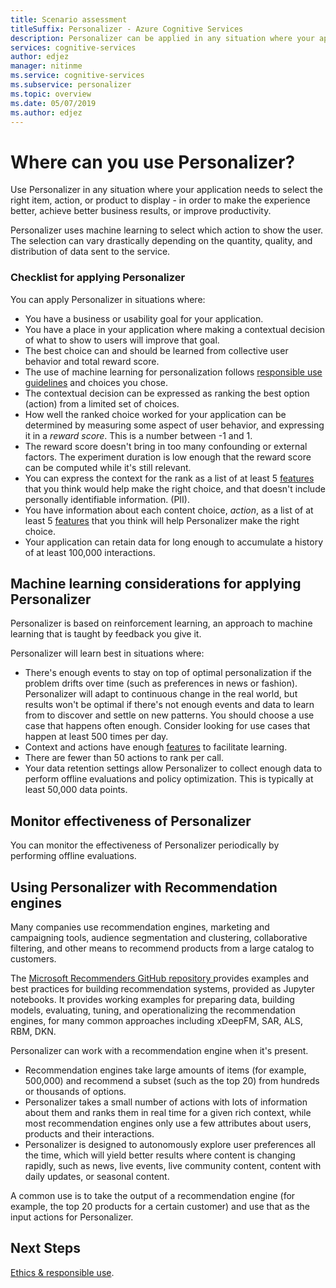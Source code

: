 ```yaml
---
title: Scenario assessment
titleSuffix: Personalizer - Azure Cognitive Services
description: Personalizer can be applied in any situation where your application can select the right item, action, or product to display - in order to make the experience better, achieve better business results, or improve productivity.
services: cognitive-services
author: edjez
manager: nitinme
ms.service: cognitive-services
ms.subservice: personalizer
ms.topic: overview
ms.date: 05/07/2019
ms.author: edjez
---
```

# Where can you use Personalizer?

Use Personalizer in any situation where your application needs to select the right item, action, or product to display - in order to make the experience better, achieve better business results, or improve productivity. 

Personalizer uses machine learning to select which action to show the user. The selection can vary drastically depending on the quantity, quality, and distribution of data sent to the service.

### Checklist for applying Personalizer


You can apply Personalizer in situations where:

* You have a business or usability goal for your application.
* You have a place in your application where making a contextual decision of what to show to users will improve that goal.
* The best choice can and should be learned from collective user behavior and total reward score.
* The use of machine learning for personalization follows [responsible use guidelines](ethics-and-responsible-use.md) and choices you chose.
* The contextual decision can be expressed as ranking the best option (action) from a limited set of choices.
* How well the ranked choice worked for your application can be determined by measuring some aspect of user behavior, and expressing it in a _reward score_. This is a number between -1 and 1.
* The reward score doesn't bring in too many confounding or external factors. The experiment duration is low enough that the reward score can be computed while it's still relevant.
* You can express the context for the rank as a list of at least 5 [features](concepts-features.md) that you think would help make the right choice, and that doesn't include personally identifiable information. (PII).
* You have information about each content choice, _action_, as a list of at least 5 [features](concepts-features.md) that you think will help Personalizer make the right choice.
* Your application can retain data for long enough to accumulate a history of at least 100,000 interactions.

## Machine learning considerations for applying Personalizer

Personalizer is based on reinforcement learning, an approach to machine learning that is taught by feedback you give it. 

Personalizer will learn best in situations where:

* There's enough events to stay on top of optimal personalization if the problem drifts over time (such as preferences in news or fashion). Personalizer will adapt to continuous change in the real world, but results won't be optimal if there's not enough events and data to learn from to discover and settle on new patterns. You should choose a use case that happens often enough. Consider looking for use cases that happen at least 500 times per day.
* Context and actions have enough  [features](concepts-features.md) to facilitate learning.
* There are fewer than 50 actions to rank per call.
* Your data retention settings allow Personalizer to collect enough data to perform offline evaluations and policy optimization. This is typically at least 50,000 data points.

## Monitor effectiveness of Personalizer

You can monitor the effectiveness of Personalizer periodically by performing offline evaluations.

## Using Personalizer with Recommendation engines

Many companies use recommendation engines, marketing and campaigning tools, audience segmentation and clustering, collaborative filtering, and other means to recommend products from a large catalog to customers.

The [Microsoft Recommenders GitHub repository ](https://github.com/Microsoft/Recommenders) provides examples and best practices for building recommendation systems, provided as Jupyter notebooks. It provides working examples for preparing data, building models, evaluating, tuning, and operationalizing the recommendation engines, for many common approaches including xDeepFM, SAR, ALS, RBM, DKN.

Personalizer can work with a recommendation engine when it's present.

* Recommendation engines take large amounts of items (for example, 500,000) and recommend a subset (such as the top 20) from hundreds or thousands of options.
* Personalizer takes a small number of actions with lots of information about them and ranks them in real time for a given rich context, while most recommendation engines only use a few attributes about users, products and their interactions.
* Personalizer is designed to autonomously explore user preferences all the time, which will yield better results where content is changing rapidly, such as news, live events, live community content, content with daily updates, or seasonal content.

A common use is to take the output of a recommendation engine (for example, the top 20 products for a certain customer) and use that as the input actions for Personalizer.

## Next Steps

[Ethics & responsible use](ethics-and-responsible-use.md).